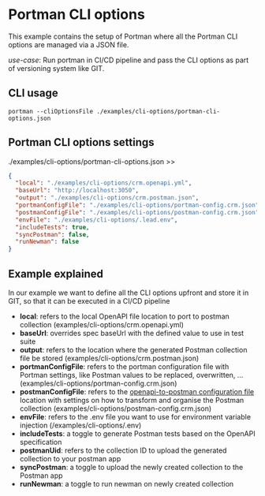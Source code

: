 # Portman CLI options

This example contains the setup of Portman where all the Portman CLI options are managed via a JSON file.

_use-case_: Run portman in CI/CD pipeline and pass the CLI options as part of versioning system like GIT.

## CLI usage

```ssh
portman --cliOptionsFile ./examples/cli-options/portman-cli-options.json
```

## Portman CLI options settings

./examples/cli-options/portman-cli-options.json >>

```json
{
  "local": "./examples/cli-options/crm.openapi.yml",
  "baseUrl": "http://localhost:3050",
  "output": "./examples/cli-options/crm.postman.json",
  "portmanConfigFile": "./examples/cli-options/portman-config.crm.json",
  "postmanConfigFile": "./examples/cli-options/postman-config.crm.json",
  "envFile": "./examples/cli-options/.lead.env",
  "includeTests": true,
  "syncPostman": false,
  "runNewman": false
}
```

## Example explained

In our example we want to define all the CLI options upfront and store it in GIT, so that it can be executed in a CI/CD
pipeline

- **local**: refers to the local OpenAPI file location to port to postman collection (examples/cli-options/crm.openapi.yml)
- **baseUrl**: overrides spec baseUrl with the defined value to use in test suite
- **output**: refers to the location where the generated Postman collection file be stored (examples/cli-options/crm.postman.json)
- **portmanConfigFile**: refers to the portman configuration file with Portman settings, like Postman values to be replaced,
  overwritten, ... (examples/cli-options/portman-config.crm.json)
- **postmanConfigFile**: refers to the [openapi-to-postman configuration file](https://github.com/postmanlabs/openapi-to-postman/blob/develop/OPTIONS.md) location with settings on how to transform and
  organise the Postman collection (examples/cli-options/postman-config.crm.json)
- **envFile**: refers to the .env file you want to use for environment variable injection (/examples/cli-options/.env)
- **includeTests**: a toggle to generate Postman tests based on the OpenAPI specification
- **postmanUid**: refers to the collection ID to upload the generated collection to your postman app
- **syncPostman**: a toggle to upload the newly created collection to the Postman app
- **runNewman**: a toggle to run newman on newly created collection
